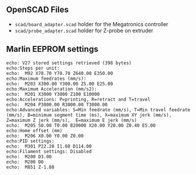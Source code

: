 ## OpenSCAD Files

* `scad/board_adapter.scad` holder for the Megatronics controller
* `scad/probe_adapter.scad` holder for Z-probe on extruder

## Marlin EEPROM settings

```
echo: V27 stored settings retrieved (398 bytes)
echo:Steps per unit:
echo:  M92 X78.70 Y78.70 Z640.00 E350.00
echo:Maximum feedrates (mm/s):
echo:  M203 X300.00 Y300.00 Z5.00 E25.00
echo:Maximum Acceleration (mm/s2):
echo:  M201 X3000 Y3000 Z100 E10000
echo:Accelerations: P=printing, R=retract and T=travel
echo:  M204 P3000.00 R3000.00 T3000.00
echo:Advanced variables: S=Min feedrate (mm/s), T=Min travel feedrate (mm/s), B=minimum segment time (ms), X=maximum XY jerk (mm/s),  Z=maximum Z jerk (mm/s),  E=maximum E jerk (mm/s)
echo:  M205 S0.00 T0.00 B20000 X20.00 Y20.00 Z0.40 E5.00
echo:Home offset (mm)
echo:  M206 X0.00 Y0.00 Z0.00
echo:PID settings:
echo:  M301 P22.20 I1.08 D114.00
echo:Filament settings: Disabled
echo:  M200 D3.00
echo:  M200 D0
echo:  M851 Z-1.80
```
